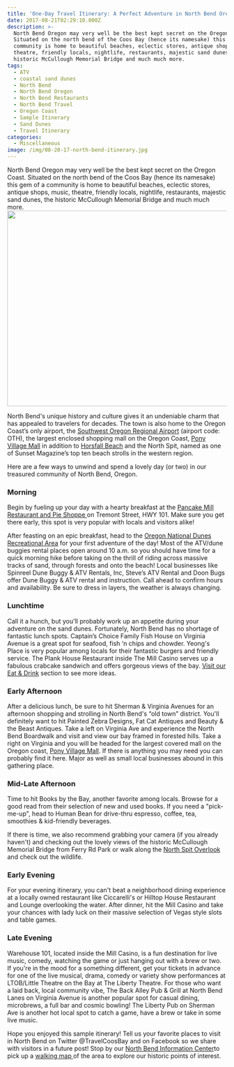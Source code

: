 ```yaml
---
title: 'One-Day Travel Itinerary: A Perfect Adventure in North Bend Oregon'
date: 2017-08-21T02:29:10.000Z
description: >-
  North Bend Oregon may very well be the best kept secret on the Oregon Coast.
  Situated on the north bend of the Coos Bay (hence its namesake) this gem of a
  community is home to beautiful beaches, eclectic stores, antique shops, music,
  theatre, friendly locals, nightlife, restaurants, majestic sand dunes, the
  historic McCullough Memorial Bridge and much much more.
tags:
  - ATV
  - coastal sand dunes
  - North Bend
  - North Bend Oregon
  - North Bend Restaurants
  - North Bend Travel
  - Oregon Coast
  - Sample Itinerary
  - Sand Dunes
  - Travel Itinerary
categories:
  - Miscellaneous
image: /img/08-20-17-north-bend-itinerary.jpg
---
```

North Bend Oregon may very well be the best kept secret on the Oregon Coast. Situated on the north bend of the Coos Bay (hence its namesake) this gem of a community is home to beautiful beaches, eclectic stores, antique shops, music, theatre, friendly locals, nightlife, restaurants, majestic sand dunes, the historic McCullough Memorial Bridge and much much more.
<img class="aligncenter size-large wp-image-95340" src="http://oregonsadventurecoast.com/wp-content/uploads/2017/08/north-bend-674x448.jpg" alt="" width="674" height="448" />

North Bend's unique history and culture gives it an undeniable charm that has appealed to travelers for decades. The town is also home to the Oregon Coast’s only airport, the <a href="http://flyoth.com/">Southwest Oregon Regional Airport</a> (airport code: OTH), the largest enclosed shopping mall on the Oregon Coast, <a href="http://oregonsadventurecoast.com/listings/pony-village-mall/">Pony Village Mall</a> in addition to <a href="http://oregonsadventurecoast.com/listings/horsfall-beach/">Horsfall Beach</a> and the North Spit, named as one of Sunset Magazine’s top ten beach strolls in the western region.

Here are a few ways to unwind and spend a lovely day (or two) in our treasured community of North Bend, Oregon.
<h3>Morning</h3>
Begin by fueling up your day with a hearty breakfast at the <a href="http://www.pancakemill.com/" target="_blank" rel="noopener noreferrer">Pancake Mill Restaurant and Pie Shoppe </a> on Tremont Street, HWY 101. Make sure you get there early, this spot is very popular with locals and visitors alike!

After feasting on an epic breakfast, head to the <a href="http://www.oregonsadventurecoast.com/trip-ideas/guide-to-the-oregon-dunes-national-recreation-area/">Oregon National Dunes Recreational Area</a> for your first adventure of the day! Most of the ATV/dune buggies rental places open around 10 a.m. so you should have time for a quick morning hike before taking on the thrill of riding across massive tracks of sand, through forests and onto the beach! Local businesses like Spinreel Dune Buggy &amp; ATV Rentals, Inc, Steve’s ATV Rental and Doon Bugs offer Dune Buggy &amp; ATV rental and instruction. Call ahead to confirm hours and availability. Be sure to dress in layers, the weather is always changing.
<h3>Lunchtime</h3>
Call it a hunch, but you'll probably work up an appetite during your adventure on the sand dunes. Fortunately, North Bend has no shortage of fantastic lunch spots. Captain’s Choice Family Fish House on Virginia Avenue is a great spot for seafood, fish ‘n chips and chowder. Yeong's Place is very popular among locals for their fantastic burgers and friendly service. The Plank House Restaurant inside The Mill Casino serves up a fabulous crabcake sandwich and offers gorgeous views of the bay. <a href="http://www.oregonsadventurecoast.com/eat-drink/" target="_blank" rel="noopener noreferrer">Visit our Eat &amp; Drink</a> section to see more ideas.
<h3>Early Afternoon</h3>
After a delicious lunch, be sure to hit Sherman &amp; Virginia Avenues for an afternoon shopping and strolling in North Bend's “old town” district. You'll definitely want to hit Painted Zebra Designs, Fat Cat Antiques and Beauty &amp; the Beast Antiques. Take a left on Virginia Ave and experience the North Bend Boardwalk and visit and view our bay framed in forested hills. Take a right on Virginia and you will be headed for the largest covered mall on the Oregon coast, <a href="http://ponyvm.com/" target="_blank" rel="noopener noreferrer">Pony Village Mall</a>. If there is anything you may need you can probably find it here. Major as well as small local businesses abound in this gathering place.
<h3>Mid-Late Afternoon</h3>
Time to hit Books by the Bay, another favorite among locals. Browse for a good read from their selection of new and used books. If you need a "pick-me-up", head to Human Bean for drive-thru espresso, coffee, tea, smoothies &amp; kid-friendly beverages.

If there is time, we also recommend grabbing your camera (if you already haven't) and checking out the lovely views of the historic McCullough Memorial Bridge from Ferry Rd Park or walk along the <a href="http://www.oregonsadventurecoast.com/listings/north-spit-overlook-wetland-trail/" target="_blank" rel="noopener noreferrer">North Spit Overlook</a> and check out the wildlife.
<h3>Early Evening</h3>
For your evening itinerary, you can't beat a neighborhood dining experience at a locally owned restaurant like Ciccarelli's or Hilltop House Restaurant and Lounge overlooking the water. After dinner, hit the Mill Casino and take your chances with lady luck on their massive selection of Vegas style slots and table games.
<h3>Late Evening</h3>
Warehouse 101, located inside the Mill Casino, is a fun destination for live music, comedy, watching the game or just hanging out with a brew or two. If you're in the mood for a something different, get your tickets in advance for one of the live musical, drama, comedy or variety show performances at LTOB/Little Theatre on the Bay at The Liberty Theatre. For those who want a laid back, local community vibe, The Back Alley Pub &amp; Grill at North Bend Lanes on Virginia Avenue is another popular spot for casual dining, microbrews, a full bar and cosmic bowling! The Liberty Pub on Sherman Ave is another hot local spot to catch a game, have a brew or take in some live music.

Hope you enjoyed this sample itinerary! Tell us your favorite places to visit in North Bend on Twitter @TravelCoosBay and on Facebook so we share with visitors in a future post! Stop by our <a href="http://oregonsadventurecoast.com/listings/north-bend-information-center/">North Bend Information Center</a>to pick up a <a href="http://oregonsadventurecoast.com/wp-content/uploads/2011/06/NORTH-BEND_WalkingBrochure-WEB.pdf">walking map </a>of the area to explore our historic points of interest.

